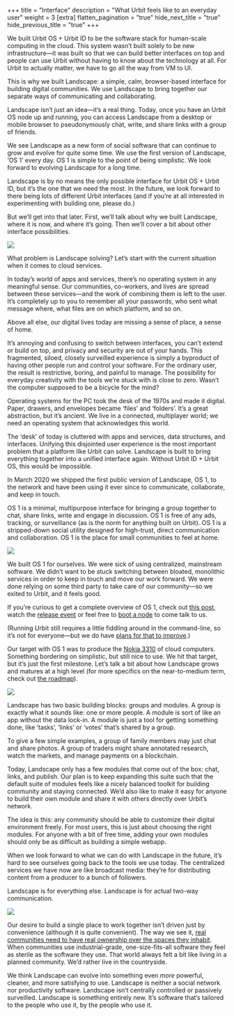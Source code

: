 +++
title = "Interface"
description = "What Urbit feels like to an everyday user"
weight = 3
[extra]
flatten_pagination = "true"
hide_next_title = "true"
hide_previous_title = "true"
+++

We built Urbit OS + Urbit ID to be the software stack for human-scale computing in the cloud. This system wasn’t built solely to be new infrastructure—it was built so that we can build better interfaces on top and people can use Urbit without having to know about the technology at all. For Urbit to actually matter, we have to go all the way from VM to UI.

This is why we built Landscape: a simple, calm, browser-based interface for building digital communities. We use Landscape to bring together our separate ways of communicating and collaborating.

Landscape isn’t just an idea—it’s a real thing. Today, once you have an Urbit OS node up and running, you can access Landscape from a desktop or mobile browser to pseudonymously chat, write, and share links with a group of friends. 

We see Landscape as a new form of social software that can continue to grow and evolve for quite some time. We use the first version of Landscape, ‘OS 1’ every day. OS 1 is simple to the point of being simplistic. We look forward to evolving Landscape for a long time. 

Landscape is by no means the only possible interface for Urbit OS + Urbit ID, but it’s the one that we need the most. In the future, we look forward to there being lots of different Urbit interfaces (and if you’re at all interested in experimenting with building one, please do.)

But we’ll get into that later. First, we’ll talk about why we built Landscape, where it is now, and where it’s going. Then we’ll cover a bit about other interface possibilities.


<img class="" src="https://media.urbit.org/site/understanding-urbit/project-history/uu-osn-1.svg">

What problem is Landscape solving? Let’s start with the current situation when it comes to cloud services.

In today’s world of apps and services, there’s no operating system in any meaningful sense. Our communities, co-workers, and lives are spread between these services—and the work of combining them is left to the user. It’s completely up to you to remember all your passwords, who sent what message where, what files are on which platform, and so on.

Above all else, our digital lives today are missing a sense of place, a sense of home.

It’s annoying and confusing to switch between interfaces, you can’t extend or build on top, and privacy and security are out of your hands. This fragmented, siloed, closely surveilled experience is simply a byproduct of having other people run and control your software. For the ordinary user, the result is restrictive, boring, and painful to manage. The possibility for everyday creativity with the tools we’re stuck with is close to zero. Wasn’t the computer supposed to be a bicycle for the mind?

Operating systems for the PC took the desk of the 1970s and made it digital. Paper, drawers, and envelopes became ‘files’ and ‘folders’. It’s a great abstraction, but it’s ancient. We live in a connected, multiplayer world; we need an operating system that acknowledges this world. 

The ‘desk’ of today is cluttered with apps and services, data structures, and interfaces. Unifying this disjointed user experience is the most important problem that a platform like Urbit can solve. Landscape is built to bring everything together into a unified interface again. Without Urbit ID + Urbit OS, this would be impossible.

In March 2020 we shipped the first public version of Landscape, OS 1, to the network and have been using it ever since to communicate, collaborate, and keep in touch. 

OS 1 is a minimal, multipurpose interface for bringing a group together to chat, share links, write and engage in discussion. OS 1 is free of any ads, tracking, or surveillance (as is the norm for anything built on Urbit). OS 1 is a stripped-down social utility designed for high-trust, direct communication and collaboration. OS 1 is the place for small communities to feel at home.

<img class="ba" src="https://storage.googleapis.com/media.urbit.org/site/understanding-urbit/uu-interface-3.png">

We built OS 1 for ourselves. We were sick of using centralized, mainstream software. We didn’t want to be stuck switching between bloated, monolithic services in order to keep in touch and move our work forward. We were done relying on some third party to take care of our community—so we exited to Urbit, and it feels good.

If you’re curious to get a complete overview of OS 1, check out [this post](https://urbit.org/blog/introducing-os1/), watch the [release event](https://www.youtube.com/watch?v=71ViyftPkGk&feature=youtu.be&t=3963) or feel free to [boot a node](@/using/running/install.md#comet) to come talk to us. 

(Running Urbit still requires a little fiddling around in the command-line, so it’s not for everyone—but we do have [plans for that to improve](https://urbit.org/blog/providers/).)

Our target with OS 1 was to produce the [Nokia 3310](https://en.wikipedia.org/wiki/Nokia_3310) of cloud computers. Something bordering on simplistic, but still nice to use. We hit that target, but it’s just the first milestone. Let’s talk a bit about how Landscape grows and matures at a high level (for more specifics on the near-to-medium term, check out [the roadmap](https://urbit.org/understanding-urbit/roadmap/)).

<img class="ba" src="https://storage.googleapis.com/media.urbit.org/site/understanding-urbit/uu-interface-4.png">

Landscape has two basic building blocks: groups and modules. A group is exactly what it sounds like: one or more people. A module is sort of like an app without the data lock-in. A module is just a tool for getting something done, like ‘tasks’, ‘links’ or ‘votes’ that’s shared by a group. 

To give a few simple examples, a group of family members may just chat and share photos. A group of traders might share annotated research, watch the markets, and manage payments on a blockchain. 

Today, Landscape only has a few modules that come out of the box: chat, links, and publish. Our plan is to keep expanding this suite such that the default suite of modules feels like a nicely balanced toolkit for building community and staying connected. We’d also like to make it easy for anyone to build their own module and share it with others directly over Urbit’s network. 

The idea is this: any community should be able to customize their digital environment freely. For most users, this is just about choosing the right modules. For anyone with a bit of free time, adding your own modules should only be as difficult as building a simple webapp.

When we look forward to what we can do with Landscape in the future, it’s hard to see ourselves going back to the tools we use today. The centralized services we have now are like broadcast media: they’re for distributing content from a producer to a bunch of followers. 

Landscape is for everything else. Landscape is for actual two-way communication.

<img class="ba" src="https://media.urbit.org/site/understanding-urbit/your-last-computer/your-last-computer-waves%402x.png">

Our desire to build a single place to work together isn’t driven just by convenience 
(although it is quite convenient). The way we see it, [real communities need to have real ownership over the spaces they inhabit](https://urbit.org/blog/urbit-is-for-communities/). When communities use industrial-grade, one-size-fits-all software they feel as sterile as the software they use. That world always felt a bit like living in a planned community. We’d rather live in the countryside.

We think Landscape can evolve into something even *more* powerful, cleaner, and more satisfying to use. Landscape is neither a social network nor productivity software. Landscape isn’t centrally controlled or passively surveilled. Landscape is something entirely new. It’s software that’s tailored to the people who use it, by the people who use it.
